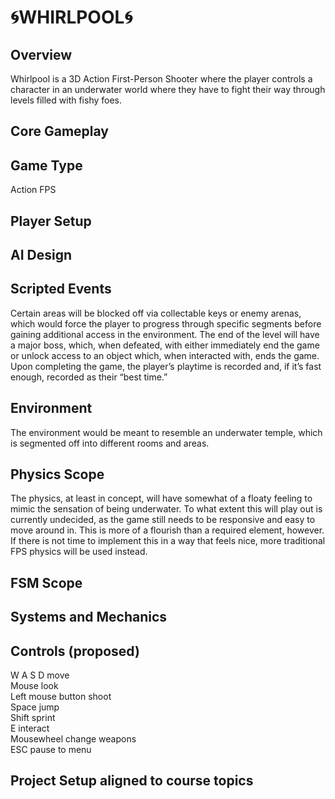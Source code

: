 # 🌀WHIRLPOOL🌀

## Overview
Whirlpool is a 3D Action First-Person Shooter where the player controls a character in an underwater world where they have to fight their way through levels filled with fishy foes.

## Core Gameplay

## Game Type
Action FPS

## Player Setup

## AI Design

## Scripted Events

Certain areas will be blocked off via collectable keys or enemy arenas, which would force the player to progress through specific segments before gaining additional access in the environment.
The end of the level will have a major boss, which, when defeated, with either immediately end the game or unlock access to an object which, when interacted with, ends the game.
Upon completing the game, the player’s playtime is recorded and, if it’s fast enough, recorded as their “best time.”


## Environment

The environment would be meant to resemble an underwater temple, which is segmented off into different rooms and areas.

## Physics Scope

The physics, at least in concept, will have somewhat of a floaty feeling to mimic the sensation of being underwater. To what extent this will play out is currently undecided, as the game still needs to be responsive and easy to move around in.
This is more of a flourish than a required element, however. If there is not time to implement this in a way that feels nice, more traditional FPS physics will be used instead.

## FSM Scope

## Systems and Mechanics

## Controls (proposed)
W A S D              move  
Mouse                look  
Left mouse button    shoot  
Space                jump  
Shift                sprint  
E                    interact  
Mousewheel           change weapons  
ESC                  pause to menu  

## Project Setup aligned to course topics
